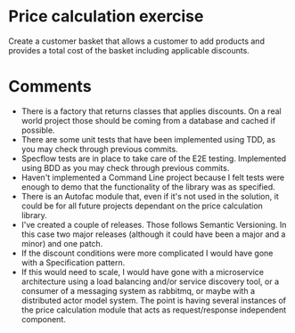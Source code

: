 # Price calculation exercise

Create a customer basket that allows a customer to add products and provides a total cost of the basket including applicable discounts.

# Comments

- There is a factory that returns classes that applies discounts. On a real world project those should be coming from a database and cached if possible.
- There are some unit tests that have been implemented using TDD, as you may check through previous commits.
- Specflow tests are in place to take care of the E2E testing. Implemented using BDD as you may check through previous commits.
- Haven't implemented a Command Line project because I felt tests were enough to demo that the functionality of the library was as specified.
- There is an Autofac module that, even if it's not used in the solution, it could be for all future projects dependant on the price calculation library.
- I've created a couple of releases. Those follows Semantic Versioning. In this case two major releases (although it could have been a major and a minor) and one patch.
- If the discount conditions were more complicated I would have gone with a Specification pattern.
- If this would need to scale, I would have gone with a microservice architecture using a load balancing and/or service discovery tool, or a consumer of a messaging system as rabbitmq, or maybe with a distributed actor model system. The point is having several instances of the price calculation module that acts as request/response independent component.

